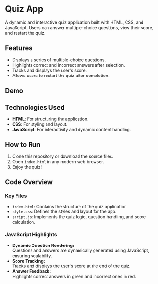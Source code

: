 # Quiz App

A dynamic and interactive quiz application built with HTML, CSS, and JavaScript. Users can answer multiple-choice questions, view their score, and restart the quiz.

## Features

- Displays a series of multiple-choice questions.
- Highlights correct and incorrect answers after selection.
- Tracks and displays the user's score.
- Allows users to restart the quiz after completion.

## Demo



## Technologies Used

- **HTML**: For structuring the application.
- **CSS**: For styling and layout.
- **JavaScript**: For interactivity and dynamic content handling.

## How to Run

1. Clone this repository or download the source files.
2. Open `index.html` in any modern web browser.
3. Enjoy the quiz!

## Code Overview

### Key Files

- `index.html`: Contains the structure of the quiz application.
- `style.css`: Defines the styles and layout for the app.
- `script.js`: Implements the quiz logic, question handling, and score calculation.

### JavaScript Highlights

- **Dynamic Question Rendering:**  
  Questions and answers are dynamically generated using JavaScript, ensuring scalability.
- **Score Tracking:**  
  Tracks and displays the user's score at the end of the quiz.
- **Answer Feedback:**  
  Highlights correct answers in green and incorrect ones in red.



